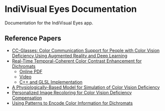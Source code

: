 # IndiVisual Eyes Documentation

Documentation for the IndiVisual Eyes app.

## Reference Papers

* [CC-Glasses: Color Communication Support for People with Color Vision
  Deficiency Using Augmented Reality and Deep Learning](papers/2023CC-GlassAHs2023.pdf)
* [Real-Time Temporal-Coherent Color Contrast Enhancement
  for Dichromats](papers/Machado_Oliveira_EuroVis2010.pdf)
  * [Online PDF](https://www.inf.ufrgs.br/~oliveira/pubs_files/CVD_PCA/Machado_Oliveira_EuroVis2010.pdf)
  * [Video](https://vimeo.com/13130295)
  * [C++ and GLSL Implementation](https://www.inf.ufrgs.br/~oliveira/pubs_files/CVD_PCA/CVD_PCA.html)
* [A Physiologically-Based Model for Simulation of Color Vision Deficiency](papers/Machado_Oliveira_Fernandes_CVD_Vis2009_final.pdf)
* [Personalized Image Recoloring for Color Vision
  Deficiency Compensation](papers/Personalized_Image_Recoloring_for_Color_Vision_Deficiency_Compensation.pdf)
* [Using Patterns to Encode Color Information for Dichromats](papers/Using_Patterns_to_Encode_Color_Information_for_Dic.pdf)
